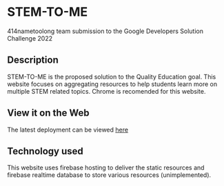 # STEM-TO-ME
414nametoolong team submission to the Google Developers Solution Challenge 2022

## Description
STEM-TO-ME is the proposed solution to the Quality Education goal. This website
focuses on aggregating resources to help students learn more on multiple STEM
related topics. Chrome is recomended for this website.

## View it on the Web
The latest deployment can be viewed [here](https://nametoolong-53997.web.app/)

## Technology used
This website uses firebase hosting to deliver the static resources and firebase
realtime database to store various resources (unimplemented).
